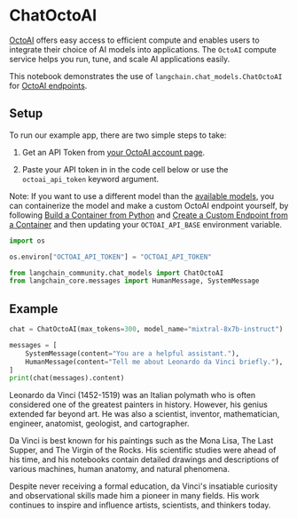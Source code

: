 # ChatOctoAI

[OctoAI](https://docs.octoai.cloud/docs) offers easy access to efficient compute and enables users to integrate their choice of AI models into applications. The `OctoAI` compute service helps you run, tune, and scale AI applications easily.

This notebook demonstrates the use of `langchain.chat_models.ChatOctoAI` for [OctoAI endpoints](https://octoai.cloud/text).

## Setup

To run our example app, there are two simple steps to take:

1. Get an API Token from [your OctoAI account page](https://octoai.cloud/settings).
   
2. Paste your API token in in the code cell below or use the `octoai_api_token` keyword argument.

Note: If you want to use a different model than the [available models](https://octoai.cloud/text?selectedTags=Chat), you can containerize the model and make a custom OctoAI endpoint yourself, by following [Build a Container from Python](https://octo.ai/docs/bring-your-own-model/advanced-build-a-container-from-scratch-in-python) and [Create a Custom Endpoint from a Container](https://octo.ai/docs/bring-your-own-model/create-custom-endpoints-from-a-container/create-custom-endpoints-from-a-container) and then updating your `OCTOAI_API_BASE` environment variable.



```python
import os

os.environ["OCTOAI_API_TOKEN"] = "OCTOAI_API_TOKEN"
```


```python
from langchain_community.chat_models import ChatOctoAI
from langchain_core.messages import HumanMessage, SystemMessage
```

## Example


```python
chat = ChatOctoAI(max_tokens=300, model_name="mixtral-8x7b-instruct")
```


```python
messages = [
    SystemMessage(content="You are a helpful assistant."),
    HumanMessage(content="Tell me about Leonardo da Vinci briefly."),
]
print(chat(messages).content)
```

Leonardo da Vinci (1452-1519) was an Italian polymath who is often considered one of the greatest painters in history. However, his genius extended far beyond art. He was also a scientist, inventor, mathematician, engineer, anatomist, geologist, and cartographer.

Da Vinci is best known for his paintings such as the Mona Lisa, The Last Supper, and The Virgin of the Rocks. His scientific studies were ahead of his time, and his notebooks contain detailed drawings and descriptions of various machines, human anatomy, and natural phenomena.

Despite never receiving a formal education, da Vinci's insatiable curiosity and observational skills made him a pioneer in many fields. His work continues to inspire and influence artists, scientists, and thinkers today.
